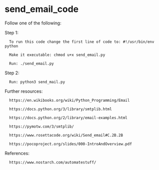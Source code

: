 # send_email_code

Follow one of the following:

Step 1:

      To run this code change the first line of code to: #!/usr/bin/env python
      
      Make it executable: chmod u+x send_email.py
      
      Run: ./send_email.py

Step 2:

      Run: python3 send_mail.py
      
Further resources:

      https://en.wikibooks.org/wiki/Python_Programming/Email
      
      https://docs.python.org/3/library/smtplib.html
      
      https://docs.python.org/2/library/email-examples.html
      
      https://pymotw.com/3/smtplib/
      
      https://www.rosettacode.org/wiki/Send_email#C.2B.2B
      
      https://pocoproject.org/slides/000-IntroAndOverview.pdf
      
      
References:

      https://www.nostarch.com/automatestuff/
